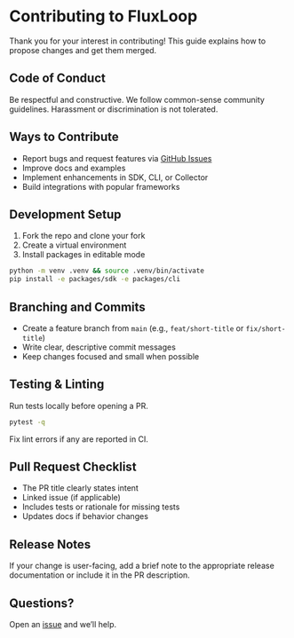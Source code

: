 # Contributing to FluxLoop

Thank you for your interest in contributing! This guide explains how to propose changes and get them merged.

## Code of Conduct

Be respectful and constructive. We follow common-sense community guidelines. Harassment or discrimination is not tolerated.

## Ways to Contribute

- Report bugs and request features via [GitHub Issues](https://github.com/chuckgu/fluxloop/issues)
- Improve docs and examples
- Implement enhancements in SDK, CLI, or Collector
- Build integrations with popular frameworks

## Development Setup

1. Fork the repo and clone your fork
2. Create a virtual environment
3. Install packages in editable mode

```bash
python -m venv .venv && source .venv/bin/activate
pip install -e packages/sdk -e packages/cli
```

## Branching and Commits

- Create a feature branch from `main` (e.g., `feat/short-title` or `fix/short-title`)
- Write clear, descriptive commit messages
- Keep changes focused and small when possible

## Testing & Linting

Run tests locally before opening a PR.

```bash
pytest -q
```

Fix lint errors if any are reported in CI.

## Pull Request Checklist

- The PR title clearly states intent
- Linked issue (if applicable)
- Includes tests or rationale for missing tests
- Updates docs if behavior changes

## Release Notes

If your change is user-facing, add a brief note to the appropriate release documentation or include it in the PR description.

## Questions?

Open an [issue](https://github.com/chuckgu/fluxloop/issues) and we’ll help.
